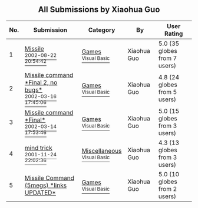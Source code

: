 ﻿<div align="center">

## All Submissions by Xiaohua Guo

</div>

No.  | Submission | Category | By   | User Rating
---- | ---------- | -------- | ---- | -----------
1 | [Missile<br /><sup>2002-08-22 20:54:42</sup>](https://github.com/Planet-Source-Code/xiaohua-guo-missile__1-38246) | [Games<br /><sup>Visual Basic</sup>](../ByCategory/games__1-38.md) | Xiaohua Guo | 5.0 (35 globes from 7 users)
2 | [Missile command \*Final 2, no bugs\*<br /><sup>2002-03-16 17:45:06</sup>](https://github.com/Planet-Source-Code/xiaohua-guo-missile-command-final-2-no-bugs__1-32829) | [Games<br /><sup>Visual Basic</sup>](../ByCategory/games__1-38.md) | Xiaohua Guo | 4.8 (24 globes from 5 users)
3 | [Missile command \*Final\*<br /><sup>2002-03-14 17:53:46</sup>](https://github.com/Planet-Source-Code/xiaohua-guo-missile-command-final__1-32734) | [Games<br /><sup>Visual Basic</sup>](../ByCategory/games__1-38.md) | Xiaohua Guo | 5.0 (15 globes from 3 users)
4 | [mind trick<br /><sup>2001-11-24 22:02:36</sup>](https://github.com/Planet-Source-Code/xiaohua-guo-mind-trick__1-29196) | [Miscellaneous<br /><sup>Visual Basic</sup>](../ByCategory/miscellaneous__1-1.md) | Xiaohua Guo | 4.3 (13 globes from 3 users)
5 | [Missile Command \(5megs\)  \*links UPDATED\*<br />](https://github.com/Planet-Source-Code/xiaohua-guo-missile-command-5megs-links-updated__1-27078) | [Games<br /><sup>Visual Basic</sup>](../ByCategory/games__1-38.md) | Xiaohua Guo | 5.0 (10 globes from 2 users)
